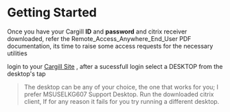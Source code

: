# Getting Started 
Once you have your Cargill **ID** and **password** and citrix receiver downloaded, refer the Remote_Access_Anywhere_End_User PDF documentation, its time to raise some access requests for the necessary utilities

login to your [Cargill Site](https://remoteaccess.anywhere.cargill.com/Citrix/ExternalAccessWeb/) , after a sucessfull login  select a DESKTOP from the desktop's tap 
> The desktop can be any of your choice, the one that works for you; I prefer MSUSELKG607 Support Desktop.
Run the downloaded citrix client, If for any reason it fails for you try running a different desktop.